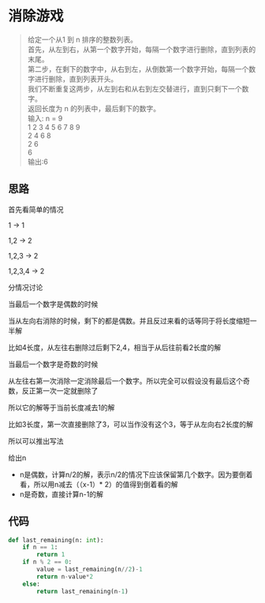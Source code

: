 # 消除游戏
> 给定一个从1 到 n 排序的整数列表。  
首先，从左到右，从第一个数字开始，每隔一个数字进行删除，直到列表的末尾。  
第二步，在剩下的数字中，从右到左，从倒数第一个数字开始，每隔一个数字进行删除，直到列表开头。  
我们不断重复这两步，从左到右和从右到左交替进行，直到只剩下一个数字。  
返回长度为 n 的列表中，最后剩下的数字。  
输入:
n = 9  
1 2 3 4 5 6 7 8 9  
2 4 6 8  
2 6  
6  
输出:6

**思路**
--------------------

首先看简单的情况

1 -> 1

1,2 -> 2

1,2,3 -> 2

1,2,3,4 -> 2

分情况讨论

当最后一个数字是偶数的时候

当从左向右消除的时候，剩下的都是偶数。并且反过来看的话等同于将长度缩短一半解

比如4长度，从左往右删除过后剩下2,4，相当于从后往前看2长度的解

当最后一个数字是奇数的时候

从左往右第一次消除一定消除最后一个数字。所以完全可以假设没有最后这个奇数，反正第一次一定就删除了

所以它的解等于当前长度减去1的解

比如3长度，第一次直接删除了3，可以当作没有这个3，等于从左向右2长度的解

所以可以推出写法

给出n
- n是偶数，计算n/2的解，表示n/2的情况下应该保留第几个数字。因为要倒着看，所以用n减去（（x-1）* 2）的值得到倒着看的解
- n是奇数，直接计算n-1的解

**代码**
--------------------

```python
def last_remaining(n: int):
    if n == 1:
        return 1
    if n % 2 == 0:
        value = last_remaining(n//2)-1
        return n-value*2
    else:
        return last_remaining(n-1)
```